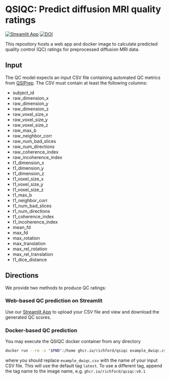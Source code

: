 # QSIQC: Predict diffusion MRI quality ratings

[![Streamlit App](https://static.streamlit.io/badges/streamlit_badge_black_white.svg)](https://share.streamlit.io/richford/qsiqc/main/app.py)
[![DOI](https://zenodo.org/badge/447413505.svg)](https://zenodo.org/badge/latestdoi/447413505)

This repository hosts a web app and docker image to calculate predicted quality
control (QC) ratings for preprocessed diffusion MRI data.

## Input

The QC model expects an input CSV file containing automated QC metrics from
[QSIPrep](https://qsiprep.readthedocs.io/en/latest/). The CSV must contain at
least the following columns:

- subject_id
- raw_dimension_x
- raw_dimension_y
- raw_dimension_z
- raw_voxel_size_x
- raw_voxel_size_y
- raw_voxel_size_z
- raw_max_b
- raw_neighbor_corr
- raw_num_bad_slices
- raw_num_directions
- raw_coherence_index
- raw_incoherence_index
- t1_dimension_x
- t1_dimension_y
- t1_dimension_z
- t1_voxel_size_x
- t1_voxel_size_y
- t1_voxel_size_z
- t1_max_b
- t1_neighbor_corr
- t1_num_bad_slices
- t1_num_directions
- t1_coherence_index
- t1_incoherence_index
- mean_fd
- max_fd
- max_rotation
- max_translation
- max_rel_rotation
- max_rel_translation
- t1_dice_distance

## Directions

We provide two methods to produce QC ratings:

### Web-based QC prediction on Streamlit

Use our [Streamlit App](https://share.streamlit.io/richford/qsiqc/main/app.py)
to upload your CSV file and view and download the generated QC scores.

### Docker-based QC prediction

You may execute the QSIQC docker container from any directory

```bash
docker run --rm -v "$PWD":/home ghcr.io/richford/qsiqc example_dwiqc.csv
```

where you should replace `example_dwiqc.csv` with the name of your input CSV file. This will use the default tag `latest`. To use a different tag, append the tag name to the image name, e.g. `ghcr.io/richford/qsiqc:v0.1`
